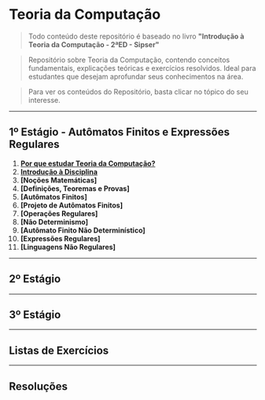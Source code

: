 # Teoria da Computação

> Todo conteúdo deste repositório é baseado no livro **"Introdução à Teoria da Computação - 2ªED - Sipser"**

> Repositório sobre Teoria da Computação, contendo conceitos fundamentais, explicações teóricas e exercícios resolvidos. 
> Ideal para estudantes que desejam aprofundar seus conhecimentos na área.

> Para ver os conteúdos do Repositório, basta clicar no tópico do seu interesse.

---
## 1º Estágio - Autômatos Finitos e Expressões Regulares

1. **[Por que estudar Teoria da Computação?](primeiroEst/MotivosParaEstudar.md)**<br>
2. **[Introdução à Disciplina](primeiroEst/IntroducaoADisciplina.md)**<br>
3. **[Noções Matemáticas]**<br>
4. **[Definições, Teoremas e Provas]**<br>
5. **[Autômatos Finitos]**<br>
6. **[Projeto de Autômatos Finitos]**<br>
7. **[Operações Regulares]**<br>
8. **[Não Determinismo]**<br>
9. **[Autômato Finito Não Determinístico]**<br>
10. **[Expressões Regulares]**<br>
11. **[Linguagens Não Regulares]**<br>

---
## 2º Estágio

---
## 3º Estágio

---
## Listas de Exercícios

---
## Resoluções
